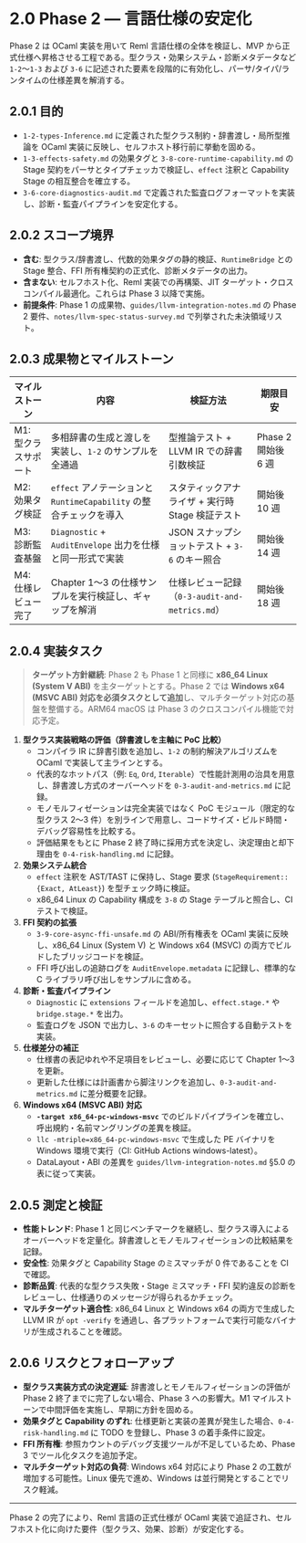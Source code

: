# 2.0 Phase 2 — 言語仕様の安定化

Phase 2 は OCaml 実装を用いて Reml 言語仕様の全体を検証し、MVP から正式仕様へ昇格させる工程である。型クラス・効果システム・診断メタデータなど `1-2`〜`1-3` および `3-6` に記述された要素を段階的に有効化し、パーサ/タイパ/ランタイムの仕様差異を解消する。

## 2.0.1 目的
- `1-2-types-Inference.md` に定義された型クラス制約・辞書渡し・局所型推論を OCaml 実装に反映し、セルフホスト移行前に挙動を固める。
- `1-3-effects-safety.md` の効果タグと `3-8-core-runtime-capability.md` の Stage 契約をパーサとタイプチェッカで検証し、`effect` 注釈と Capability Stage の相互整合を確立する。
- `3-6-core-diagnostics-audit.md` で定義された監査ログフォーマットを実装し、診断・監査パイプラインを安定化する。

## 2.0.2 スコープ境界
- **含む**: 型クラス/辞書渡し、代数的効果タグの静的検証、`RuntimeBridge` との Stage 整合、FFI 所有権契約の正式化、診断メタデータの出力。
- **含まない**: セルフホスト化、Reml 実装での再構築、JIT ターゲット・クロスコンパイル最適化。これらは Phase 3 以降で実施。
- **前提条件**: Phase 1 の成果物、`guides/llvm-integration-notes.md` の Phase 2 要件、`notes/llvm-spec-status-survey.md` で列挙された未決領域リスト。

## 2.0.3 成果物とマイルストーン
| マイルストーン | 内容 | 検証方法 | 期限目安 |
|----------------|------|----------|----------|
| M1: 型クラスサポート | 多相辞書の生成と渡しを実装し、`1-2` のサンプルを全通過 | 型推論テスト + LLVM IR での辞書引数検証 | Phase 2 開始後 6 週 |
| M2: 効果タグ検証 | `effect` アノテーションと `RuntimeCapability` の整合チェックを導入 | スタティックアナライザ + 実行時 Stage 検証テスト | 開始後 10 週 |
| M3: 診断監査基盤 | `Diagnostic` + `AuditEnvelope` 出力を仕様と同一形式で実装 | JSON スナップショットテスト + `3-6` のキー照合 | 開始後 14 週 |
| M4: 仕様レビュー完了 | Chapter 1〜3 の仕様サンプルを実行検証し、ギャップを解消 | 仕様レビュー記録（`0-3-audit-and-metrics.md`） | 開始後 18 週 |

## 2.0.4 実装タスク

> **ターゲット方針継続**: Phase 2 も Phase 1 と同様に **x86_64 Linux (System V ABI)** を主ターゲットとする。Phase 2 では **Windows x64 (MSVC ABI) 対応を必須タスクとして追加**し、マルチターゲット対応の基盤を整備する。ARM64 macOS は Phase 3 のクロスコンパイル機能で対応予定。

1. **型クラス実装戦略の評価（辞書渡しを主軸に PoC 比較）**
   - コンパイラ IR に辞書引数を追加し、`1-2` の制約解決アルゴリズムを OCaml で実装して主ラインとする。
   - 代表的なホットパス（例: `Eq`, `Ord`, `Iterable`）で性能計測用の治具を用意し、辞書渡し方式のオーバーヘッドを `0-3-audit-and-metrics.md` に記録。
   - モノモルフィゼーションは完全実装ではなく PoC モジュール（限定的な型クラス 2〜3 件）を別ラインで用意し、コードサイズ・ビルド時間・デバッグ容易性を比較する。
   - 評価結果をもとに Phase 2 終了時に採用方式を決定し、決定理由と却下理由を `0-4-risk-handling.md` に記録。
2. **効果システム統合**
   - `effect` 注釈を AST/TAST に保持し、Stage 要求 (`StageRequirement::{Exact, AtLeast}`) を型チェック時に検証。
   - x86_64 Linux の Capability 構成を `3-8` の Stage テーブルと照合し、CI テストで検証。
3. **FFI 契約の拡張**
   - `3-9-core-async-ffi-unsafe.md` の ABI/所有権表を OCaml 実装に反映し、x86_64 Linux (System V) と Windows x64 (MSVC) の両方でビルドしたブリッジコードを検証。
   - FFI 呼び出しの追跡ログを `AuditEnvelope.metadata` に記録し、標準的な C ライブラリ呼び出しをサンプルに含める。
4. **診断・監査パイプライン**
   - `Diagnostic` に `extensions` フィールドを追加し、`effect.stage.*` や `bridge.stage.*` を出力。
   - 監査ログを JSON で出力し、`3-6` のキーセットに照合する自動テストを実装。
5. **仕様差分の補正**
   - 仕様書の表記ゆれや不足項目をレビューし、必要に応じて Chapter 1〜3 を更新。
   - 更新した仕様には計画書から脚注リンクを追加し、`0-3-audit-and-metrics.md` に差分概要を記録。
6. **Windows x64 (MSVC ABI) 対応**
   - **`-target x86_64-pc-windows-msvc`** でのビルドパイプラインを確立し、呼出規約・名前マングリングの差異を検証。
   - `llc -mtriple=x86_64-pc-windows-msvc` で生成した PE バイナリを Windows 環境で実行（CI: GitHub Actions windows-latest）。
   - DataLayout・ABI の差異を `guides/llvm-integration-notes.md` §5.0 の表に従って実装。

## 2.0.5 測定と検証
- **性能トレンド**: Phase 1 と同じベンチマークを継続し、型クラス導入によるオーバーヘッドを定量化。辞書渡しとモノモルフィゼーションの比較結果を記録。
- **安全性**: 効果タグと Capability Stage のミスマッチが 0 件であることを CI で確認。
- **診断品質**: 代表的な型クラス失敗・Stage ミスマッチ・FFI 契約違反の診断をレビューし、仕様通りのメッセージが得られるかチェック。
- **マルチターゲット適合性**: x86_64 Linux と Windows x64 の両方で生成した LLVM IR が `opt -verify` を通過し、各プラットフォームで実行可能なバイナリが生成されることを確認。

## 2.0.6 リスクとフォローアップ
- **型クラス実装方式の決定遅延**: 辞書渡しとモノモルフィゼーションの評価が Phase 2 終了までに完了しない場合、Phase 3 への影響大。M1 マイルストーンで中間評価を実施し、早期に方針を固める。
- **効果タグと Capability のずれ**: 仕様更新と実装の差異が発生した場合、`0-4-risk-handling.md` に TODO を登録し、Phase 3 の着手条件に設定。
- **FFI 所有権**: 参照カウントのデバッグ支援ツールが不足しているため、Phase 3 でツール化タスクを追加予定。
- **マルチターゲット対応の負荷**: Windows x64 対応により Phase 2 の工数が増加する可能性。Linux 優先で進め、Windows は並行開発とすることでリスク軽減。

---

Phase 2 の完了により、Reml 言語の正式仕様が OCaml 実装で追証され、セルフホスト化に向けた要件（型クラス、効果、診断）が安定化する。
